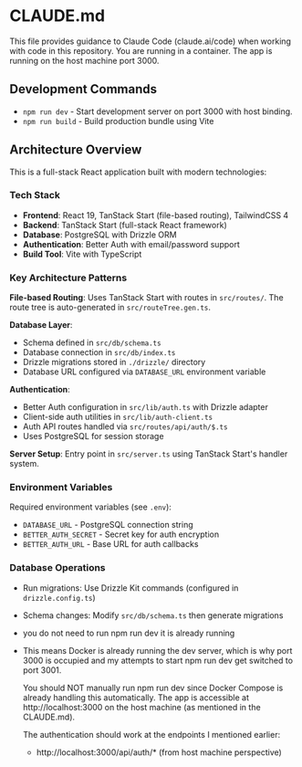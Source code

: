 # CLAUDE.md

This file provides guidance to Claude Code (claude.ai/code) when working with code in this repository. You are running in a container. The app is running on the host machine port 3000.

## Development Commands

- `npm run dev` - Start development server on port 3000 with host binding. 
- `npm run build` - Build production bundle using Vite

## Architecture Overview

This is a full-stack React application built with modern technologies:

### Tech Stack
- **Frontend**: React 19, TanStack Start (file-based routing), TailwindCSS 4
- **Backend**: TanStack Start (full-stack React framework)
- **Database**: PostgreSQL with Drizzle ORM
- **Authentication**: Better Auth with email/password support
- **Build Tool**: Vite with TypeScript

### Key Architecture Patterns

**File-based Routing**: Uses TanStack Start with routes in `src/routes/`. The route tree is auto-generated in `src/routeTree.gen.ts`.

**Database Layer**:
- Schema defined in `src/db/schema.ts`
- Database connection in `src/db/index.ts`
- Drizzle migrations stored in `./drizzle/` directory
- Database URL configured via `DATABASE_URL` environment variable

**Authentication**:
- Better Auth configuration in `src/lib/auth.ts` with Drizzle adapter
- Client-side auth utilities in `src/lib/auth-client.ts`
- Auth API routes handled via `src/routes/api/auth/$.ts`
- Uses PostgreSQL for session storage

**Server Setup**: Entry point in `src/server.ts` using TanStack Start's handler system.

### Environment Variables
Required environment variables (see `.env`):
- `DATABASE_URL` - PostgreSQL connection string
- `BETTER_AUTH_SECRET` - Secret key for auth encryption
- `BETTER_AUTH_URL` - Base URL for auth callbacks

### Database Operations
- Run migrations: Use Drizzle Kit commands (configured in `drizzle.config.ts`)
- Schema changes: Modify `src/db/schema.ts` then generate migrations
- you do not need to run npm run dev it is already running
- This means Docker is already running the dev server, which is why port 3000 is occupied and my attempts to start npm run dev get
  switched to port 3001.

  You should NOT manually run npm run dev since Docker Compose is already handling this automatically. The app is accessible at
  http://localhost:3000 on the host machine (as mentioned in the CLAUDE.md).

  The authentication should work at the endpoints I mentioned earlier:
  - http://localhost:3000/api/auth/* (from host machine perspective)